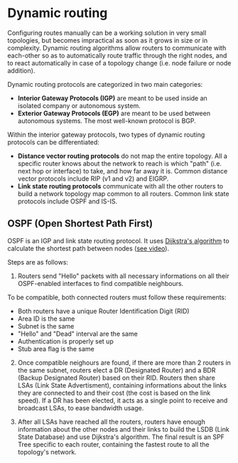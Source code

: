 # Dynamic routing 
Configuring routes manually can be a working solution in very small topologies, but becomes impractical as soon as it grows in size or in complexity. Dynamic routing algorithms allow routers to communicate with each-other so as to automatically route traffic through the right nodes, and to react automatically in case of a topology change (i.e. node failure or node addition).

Dynamic routing protocols are categorized in two main categories: 
 - **Interior Gateway Protocols (IGP)** are meant to be used inside an isolated company or autonomous system.
 - **Exterior Gateway Protocols (EGP)** are meant to be used between autonomous systems. The most well-known protocol is BGP.

Within the interior gateway protocols, two types of dynamic routing protocols can be differentiated:
 - **Distance vector routing protocols** do not map the entire topology. All a specific router knows about the network to reach is which "path" (i.e. next hop or interface) to take, and how far away it is. Common distance vector protocols include RIP (v1 and v2) and EIGRP.
 - **Link state routing protocols** communicate with all the other routers to build a network topology map common to all routers. Common link state protocols include OSPF and IS-IS.

## OSPF (Open Shortest Path First)
OSPF is an IGP and link state routing protocol. It uses [Dijkstra's algorithm](https://en.wikipedia.org/wiki/Dijkstra's_algorithm) to calculate the shortest path between nodes ([see video](https://www.youtube.com/watch?v=pVfj6mxhdMw&t)).

Steps are as follows:

1. Routers send "Hello" packets with all necessary informations on all their OSPF-enabled interfaces to find compatible neighbours.

To be compatible, both connected routers must follow these requirements:
 - Both routers have a unique Router Identification Digit (RID)
 - Area ID is the same
 - Subnet is the same
 - "Hello" and "Dead" interval are the same
 - Authentication is properly set up
 - Stub area flag is the same

2. Once compatible neighours are found, if there are more than 2 routers in the same subnet, routers elect a DR (Designated Router) and a BDR (Backup Designated Router) based on their RID. Routers then share LSAs (Link State Advertisment), containing informations about the links they are connected to and their cost (the cost is based on the link speed). If a DR has been elected, it acts as a single point to receive and broadcast LSAs, to ease bandwidth usage.

3. After all LSAs have reached all the routers, routers have enough information about the other nodes and their links to build the LSDB (Link State Database) and use Dijkstra's algorithm. The final result is an SPF Tree specific to each router, containing the fastest route to all the topology's network.

